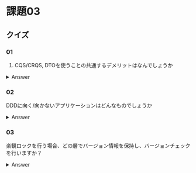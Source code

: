 # 課題03

## クイズ

### 01

1. CQS/CRQS, DTOを使うことの共通するデメリットはなんでしょうか

<details><summary>Answer</summary>

DTOを挟むためデータが参照されている場所を追いにくくなる(単純なGetterだけではなくなる)。  
アーキテクチャが複雑になる。  

</details>

### 02

DDDに向く/向かないアプリケーションはどんなものでしょうか

<details><summary>Answer</summary>

向くもの  
複雑なドメインの問題を解決するもの  
向かない  
簡単なCRUDで済むアプリケーション  

</details>

### 03

楽観ロックを行う場合、どの層でバージョン情報を保持し、バージョンチェックを行いますか？

<details><summary>Answer</summary>

ドメイン層にバージョン情報を持たせ、インフラ層でバージョンチェックを行う

</details>
